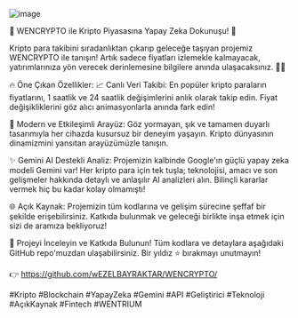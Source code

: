 ![image](https://github.com/user-attachments/assets/7b685aba-0bc7-483c-9a5a-b5a671cd286a)

🚀 WENCRYPTO ile Kripto Piyasasına Yapay Zeka Dokunuşu! 🚀

Kripto para takibini sıradanlıktan çıkarıp geleceğe taşıyan projemiz WENCRYPTO ile tanışın! Artık sadece fiyatları izlemekle kalmayacak, yatırımlarınıza yön verecek derinlemesine bilgilere anında ulaşacaksınız. 🤖✨

🔥 Öne Çıkan Özellikler:
📈 Canlı Veri Takibi: En popüler kripto paraların fiyatlarını, 1 saatlik ve 24 saatlik değişimlerini anlık olarak takip edin. Fiyat değişikliklerini göz alıcı animasyonlarla anında fark edin!

🎨 Modern ve Etkileşimli Arayüz: Göz yormayan, şık ve tamamen duyarlı tasarımıyla her cihazda kusursuz bir deneyim yaşayın. Kripto dünyasının dinamizmini yansıtan arayüzümüzle tanışın.

✨ Gemini AI Destekli Analiz: Projemizin kalbinde Google'ın güçlü yapay zeka modeli Gemini var! Her kripto para için tek tuşla; teknolojisi, amacı ve son gelişmeler hakkında detaylı ve anlaşılır AI analizleri alın. Bilinçli kararlar vermek hiç bu kadar kolay olmamıştı!

🌐 Açık Kaynak: Projemizin tüm kodlarına ve gelişim sürecine şeffaf bir şekilde erişebilirsiniz. Katkıda bulunmak ve geleceği birlikte inşa etmek için sizi de aramıza bekliyoruz!

🔗 Projeyi İnceleyin ve Katkıda Bulunun!
Tüm kodlara ve detaylara aşağıdaki GitHub repo'muzdan ulaşabilirsiniz. Bir yıldız ⭐ bırakmayı unutmayın!

👉 https://github.com/wEZELBAYRAKTAR/WENCRYPTO/

#Kripto #Blockchain #YapayZeka #Gemini #API #Geliştirici #Teknoloji #AçıkKaynak #Fintech #WENTRIUM
